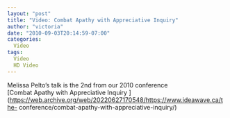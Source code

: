 ```yaml
---
layout: "post"
title: "Video: Combat Apathy with Appreciative Inquiry"
author: "victoria"
date: "2010-09-03T20:14:59-07:00"
categories:
  Video
tags: 
  Video
  HD Video
---
```


Melissa Pelto’s talk is the 2nd from our 2010 conference  
[Combat Apathy with Appreciative Inquiry
](https://web.archive.org/web/20220627170548/https://www.ideawave.ca/the-
conference/combat-apathy-with-appreciative-inquiry/)


[//]: # (Retrieved from https://web.archive.org/web/20220627172213/https://www.ideawave.ca/video-combat-apathy-with-appreciative-inquiry/)